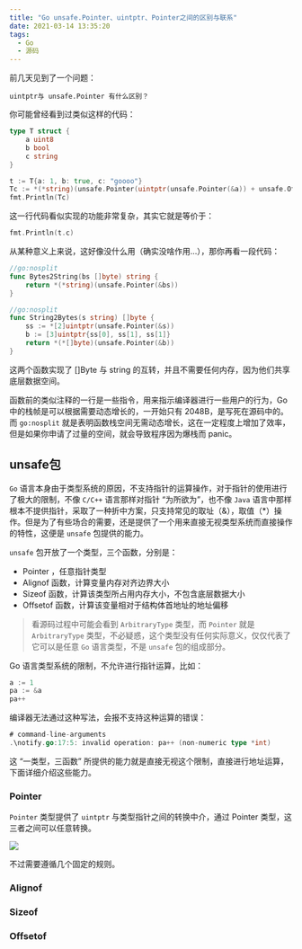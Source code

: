 ```yaml
---
title: "Go unsafe.Pointer、uintptr、Pointer之间的区别与联系"
date: 2021-03-14 13:35:20
tags:
  - Go
  - 源码
---
```


前几天见到了一个问题：

```
uintptr与 unsafe.Pointer 有什么区别？
```

你可能曾经看到过类似这样的代码：

```go
type T struct {
    a uint8
    b bool
    c string
}

t := T{a: 1, b: true, c: "goooo"}
Tc := *(*string)(unsafe.Pointer(uintptr(unsafe.Pointer(&a)) + unsafe.Offsetof(T{}.c)))
fmt.Println(Tc)
```

这一行代码看似实现的功能非常复杂，其实它就是等价于：

```go
fmt.Println(t.c)
```

从某种意义上来说，这好像没什么用（确实没啥作用...），那你再看一段代码：

```go
//go:nosplit
func Bytes2String(bs []byte) string {
    return *(*string)(unsafe.Pointer(&bs))
}

//go:nosplit
func String2Bytes(s string) []byte {
    ss := *[2]uintptr(unsafe.Pointer(&s))
    b := [3]uintptr{ss[0], ss[1], ss[1]}
    return *(*[]byte)(unsafe.Pointer(&b))
}
```

这两个函数实现了 []Byte 与 string 的互转，并且不需要任何内存，因为他们共享底层数据空间。

函数前的类似注释的一行是一些指令，用来指示编译器进行一些用户的行为，Go 中的栈帧是可以根据需要动态增长的，一开始只有 2048B，是写死在源码中的。而 `go:nosplit` 就是表明函数栈空间无需动态增长，这在一定程度上增加了效率，但是如果你申请了过量的空间，就会导致程序因为爆栈而 panic。

## unsafe包

`Go` 语言本身由于类型系统的原因，不支持指针的运算操作，对于指针的使用进行了极大的限制，不像 `C/C++` 语言那样对指针 “为所欲为”，也不像 `Java` 语言中那样根本不提供指针，采取了一种折中方案，只支持常见的取址（&），取值（*）操作。但是为了有些场合的需要，还是提供了一个用来直接无视类型系统而直接操作的特性，这便是 `unsafe` 包提供的能力。

`unsafe` 包开放了一个类型，三个函数，分别是：

- Pointer ，任意指针类型
- Alignof 函数，计算变量内存对齐边界大小
- Sizeof 函数，计算该类型所占用内存大小，不包含底层数据大小
- Offsetof 函数，计算该变量相对于结构体首地址的地址偏移

> 看源码过程中可能会看到  `ArbitraryType` 类型，而 `Pointer` 就是 `ArbitraryType` 类型，不必疑惑，这个类型没有任何实际意义，仅仅代表了它可以是任意 `Go` 语言类型，不是 `unsafe` 包的组成部分。

Go 语言类型系统的限制，不允许进行指针运算，比如：

```go
a := 1
pa := &a
pa++
```

编译器无法通过这种写法，会报不支持这种运算的错误：

```go
# command-line-arguments
.\notify.go:17:5: invalid operation: pa++ (non-numeric type *int)
```

这 “一类型，三函数” 所提供的能力就是直接无视这个限制，直接进行地址运算，下面详细介绍这些能力。

### Pointer

`Pointer` 类型提供了 `uintptr` 与类型指针之间的转换中介，通过 Pointer 类型，这三者之间可以任意转换。

![](https://blogimagee.oss-cn-beijing.aliyuncs.com/images/unsafe_uintptr_p.svg)

不过需要遵循几个固定的规则。



### Alignof



### Sizeof



### Offsetof